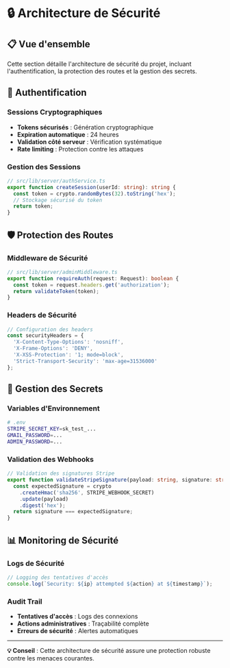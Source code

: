 # 🔒 Architecture de Sécurité

## 📋 Vue d'ensemble

Cette section détaille l'architecture de sécurité du projet, incluant l'authentification, la protection des routes et la gestion des secrets.

## 🔐 Authentification

### Sessions Cryptographiques
- **Tokens sécurisés** : Génération cryptographique
- **Expiration automatique** : 24 heures
- **Validation côté serveur** : Vérification systématique
- **Rate limiting** : Protection contre les attaques

### Gestion des Sessions
```typescript
// src/lib/server/authService.ts
export function createSession(userId: string): string {
  const token = crypto.randomBytes(32).toString('hex');
  // Stockage sécurisé du token
  return token;
}
```

## 🛡️ Protection des Routes

### Middleware de Sécurité
```typescript
// src/lib/server/adminMiddleware.ts
export function requireAuth(request: Request): boolean {
  const token = request.headers.get('authorization');
  return validateToken(token);
}
```

### Headers de Sécurité
```typescript
// Configuration des headers
const securityHeaders = {
  'X-Content-Type-Options': 'nosniff',
  'X-Frame-Options': 'DENY',
  'X-XSS-Protection': '1; mode=block',
  'Strict-Transport-Security': 'max-age=31536000'
};
```

## 🔑 Gestion des Secrets

### Variables d'Environnement
```bash
# .env
STRIPE_SECRET_KEY=sk_test_...
GMAIL_PASSWORD=...
ADMIN_PASSWORD=...
```

### Validation des Webhooks
```typescript
// Validation des signatures Stripe
export function validateStripeSignature(payload: string, signature: string): boolean {
  const expectedSignature = crypto
    .createHmac('sha256', STRIPE_WEBHOOK_SECRET)
    .update(payload)
    .digest('hex');
  return signature === expectedSignature;
}
```

## 📊 Monitoring de Sécurité

### Logs de Sécurité
```typescript
// Logging des tentatives d'accès
console.log(`Security: ${ip} attempted ${action} at ${timestamp}`);
```

### Audit Trail
- **Tentatives d'accès** : Logs des connexions
- **Actions administratives** : Traçabilité complète
- **Erreurs de sécurité** : Alertes automatiques

---

**💡 Conseil** : Cette architecture de sécurité assure une protection robuste contre les menaces courantes.
